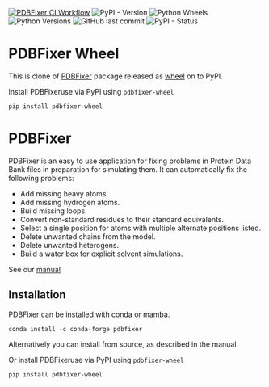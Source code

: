 [![PDBFixer CI Workflow](https://github.com/abhishektiwari/pdbfixer-wheel/actions/workflows/CI.yml/badge.svg)](https://github.com/abhishektiwari/pdbfixer-wheel/actions/workflows/CI.yml)
![PyPI - Version](https://img.shields.io/pypi/v/pdbfixer-wheel)
![Python Wheels](https://img.shields.io/pypi/wheel/pdbfixer-wheel)
![Python Versions](https://img.shields.io/pypi/pyversions/pdbfixer-wheel?logo=python&logoColor=white)
![GitHub last commit](https://img.shields.io/github/last-commit/abhishektiwari/pdbfixer-wheel)
![PyPI - Status](https://img.shields.io/pypi/status/pdbfixer-wheel)

PDBFixer Wheel
==============
This is clone of [PDBFixer](https://github.com/openmm/pdbfixer) package released as [wheel](https://pypi.org/project/pdbfixer-wheel) on to PyPI.

Install PDBFixeruse via PyPI using `pdbfixer-wheel`

```
pip install pdbfixer-wheel
```

PDBFixer
========

PDBFixer is an easy to use application for fixing problems in Protein Data Bank files in preparation for simulating them.  It can automatically fix the following problems:

- Add missing heavy atoms.
- Add missing hydrogen atoms.
- Build missing loops.
- Convert non-standard residues to their standard equivalents.
- Select a single position for atoms with multiple alternate positions listed.
- Delete unwanted chains from the model.
- Delete unwanted heterogens.
- Build a water box for explicit solvent simulations.

See our [manual](https://htmlpreview.github.io/?https://github.com/abhishektiwari/pdbfixer-wheel/blob/master/Manual.html)

## Installation

PDBFixer can be installed with conda or mamba.

```
conda install -c conda-forge pdbfixer
```

Alternatively you can install from source, as described in the manual.

Or install PDBFixeruse via PyPI using `pdbfixer-wheel`

```
pip install pdbfixer-wheel
```
